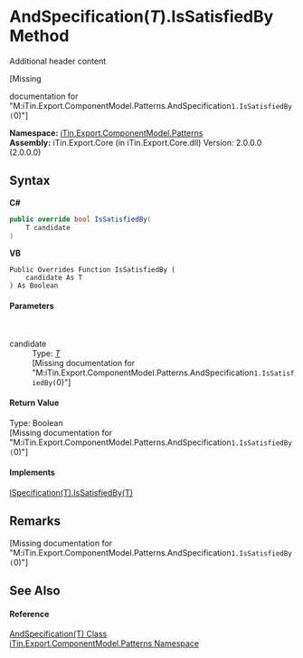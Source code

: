 # AndSpecification(*T*).IsSatisfiedBy Method 
Additional header content 

\[Missing <summary> documentation for "M:iTin.Export.ComponentModel.Patterns.AndSpecification`1.IsSatisfiedBy(`0)"\]

**Namespace:**&nbsp;<a href="N_iTin_Export_ComponentModel_Patterns">iTin.Export.ComponentModel.Patterns</a><br />**Assembly:**&nbsp;iTin.Export.Core (in iTin.Export.Core.dll) Version: 2.0.0.0 (2.0.0.0)

## Syntax

**C#**<br />
``` C#
public override bool IsSatisfiedBy(
	T candidate
)
```

**VB**<br />
``` VB
Public Overrides Function IsSatisfiedBy ( 
	candidate As T
) As Boolean
```


#### Parameters
&nbsp;<dl><dt>candidate</dt><dd>Type: <a href="T_iTin_Export_ComponentModel_Patterns_AndSpecification_1">*T*</a><br />\[Missing <param name="candidate"/> documentation for "M:iTin.Export.ComponentModel.Patterns.AndSpecification`1.IsSatisfiedBy(`0)"\]</dd></dl>

#### Return Value
Type: Boolean<br />\[Missing <returns> documentation for "M:iTin.Export.ComponentModel.Patterns.AndSpecification`1.IsSatisfiedBy(`0)"\]

#### Implements
<a href="M_iTin_Export_ComponentModel_Patterns_ISpecification_1_IsSatisfiedBy">ISpecification(T).IsSatisfiedBy(T)</a><br />

## Remarks
\[Missing <remarks> documentation for "M:iTin.Export.ComponentModel.Patterns.AndSpecification`1.IsSatisfiedBy(`0)"\]

## See Also


#### Reference
<a href="T_iTin_Export_ComponentModel_Patterns_AndSpecification_1">AndSpecification(T) Class</a><br /><a href="N_iTin_Export_ComponentModel_Patterns">iTin.Export.ComponentModel.Patterns Namespace</a><br />